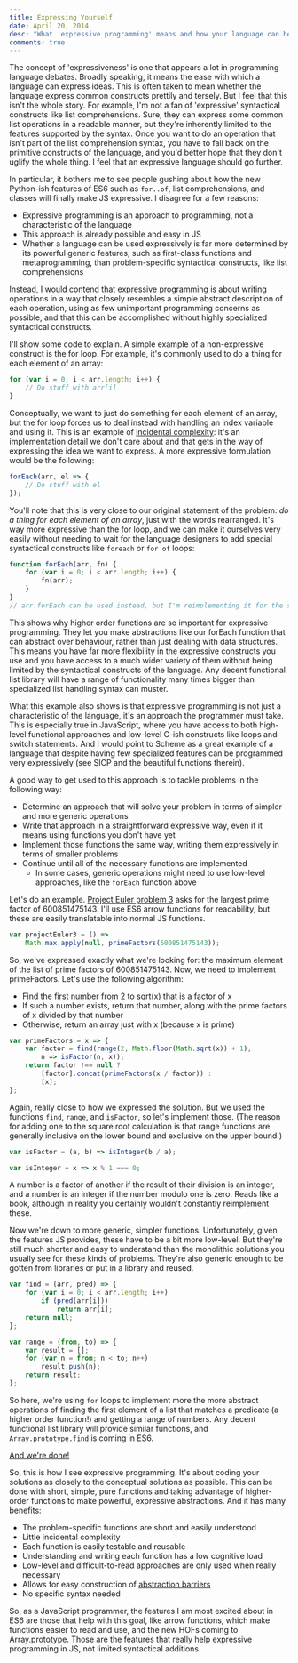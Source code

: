 ```yaml
---
title: Expressing Yourself
date: April 20, 2014
desc: "What 'expressive programming' means and how your language can help"
comments: true
---
```


The concept of 'expressiveness' is one that appears a lot in programming language debates. Broadly speaking, it means the ease with which a language can express ideas. This is often taken to mean whether the language express common constructs prettily and tersely. But I feel that this isn't the whole story. For example, I'm not a fan of 'expressive' syntactical constructs like list comprehensions. Sure, they can express some common list operations in a readable manner, but they're inherently limited to the features supported by the syntax. Once you want to do an operation that isn't part of the list comprehension syntax, you have to fall back on the primitive constructs of the language, and you'd better hope that they don't uglify the whole thing. I feel that an expressive language should go further.

In particular, it bothers me to see people gushing about how the new Python-ish features of ES6 such as `for..of`, list comprehensions, and classes will finally make JS expressive. I disagree for a few reasons:

- Expressive programming is an approach to programming, not a characteristic of the language
- This approach is already possible and easy in JS
- Whether a language can be used expressively is far more determined by its powerful generic features, such as first-class functions and metaprogramming, than problem-specific syntactical constructs, like list comprehensions

Instead, I would contend that expressive programming is about writing operations in a way that closely resembles a simple abstract description of each operation, using as few unimportant programming concerns as possible, and that this can be accomplished without highly specialized syntactical constructs.

I'll show some code to explain. A simple example of a non-expressive construct is the for loop. For example, it's commonly used to do a thing for each element of an array:

``` javascript
for (var i = 0; i < arr.length; i++) {
	// Do stuff with arr[i]
}
```

Conceptually, we want to just do something for each element of an array, but the for loop forces us to deal instead with handling an index variable and using it. This is an example of [incidental complexity](http://en.wikipedia.org/wiki/Accidental_complexity): it's an implementation detail we don't care about and that gets in the way of expressing the idea we want to express. A more expressive formulation would be the following:

``` javascript
forEach(arr, el => {
	// Do stuff with el
});
```

You'll note that this is very close to our original statement of the problem: *do a thing for each element of an array*, just with the words rearranged. It's way more expressive than the for loop, and we can make it ourselves very easily without needing to wait for the language designers to add special syntactical constructs like `foreach` or `for of` loops:

``` javascript
function forEach(arr, fn) {
	for (var i = 0; i < arr.length; i++) {
		fn(arr);
	}
}
// arr.forEach can be used instead, but I'm reimplementing it for the sake of argument
```

This shows why higher order functions are so important for expressive programming. They let you make abstractions like our forEach function that can abstract over behaviour, rather than just dealing with data structures. This means you have far more flexibility in the expressive constructs you use and you have access to a much wider variety of them without being limited by the syntactical constructs of the language. Any decent functional list library will have a range of functionality many times bigger than specialized list handling syntax can muster.

What this example also shows is that expressive programming is not just a characteristic of the language, it's an approach the programmer must take. This is especially true in JavaScript, where you have access to both high-level functional approaches and low-level C-ish constructs like loops and switch statements. And I would point to Scheme as a great example of a language that despite having few specialized features can be programmed very expressively (see SICP and the beautiful functions therein).

A good way to get used to this approach is to tackle problems in the following way:

- Determine an approach that will solve your problem in terms of simpler and more generic operations
- Write that approach in a straightforward expressive way, even if it means using functions you don't have yet
- Implement those functions the same way, writing them expressively in terms of smaller problems
- Continue until all of the necessary functions are implemented
	- In some cases, generic operations might need to use low-level approaches, like the `forEach` function above

Let's do an example. [Project Euler problem 3](http://projecteuler.net/problem=3) asks for the largest prime factor of 600851475143. I'll use ES6 arrow functions for readability, but these are easily translatable into normal JS functions.

``` javascript
var projectEuler3 = () =>
	Math.max.apply(null, primeFactors(600851475143));
```

So, we've expressed exactly what we're looking for: the maximum element of the list of prime factors of 600851475143. Now, we need to implement primeFactors. Let's use the following algorithm:

- Find the first number from 2 to sqrt(x) that is a factor of x
- If such a number exists, return that number, along with the prime factors of x divided by that number
- Otherwise, return an array just with x (because x is prime)

``` javascript
var primeFactors = x => {
	var factor = find(range(2, Math.floor(Math.sqrt(x)) + 1),
		n => isFactor(n, x));
	return factor !== null ?
		[factor].concat(primeFactors(x / factor)) :
		[x];
};
```

Again, really close to how we expressed the solution. But we used the functions `find`, `range`, and `isFactor`, so let's implement those. (The reason for adding one to the square root calculation is that range functions are generally inclusive on the lower bound and exclusive on the upper bound.)

``` javascript
var isFactor = (a, b) => isInteger(b / a);

var isInteger = x => x % 1 === 0;
```

A number is a factor of another if the result of their division is an integer, and a number is an integer if the number modulo one is zero. Reads like a book, although in reality you certainly wouldn't constantly reimplement these.

Now we're down to more generic, simpler functions. Unfortunately, given the features JS provides, these have to be a bit more low-level. But they're still much shorter and easy to understand than the monolithic solutions you usually see for these kinds of problems. They're also generic enough to be gotten from libraries or put in a library and reused.

``` javascript
var find = (arr, pred) => {
	for (var i = 0; i < arr.length; i++)
		if (pred(arr[i]))
			return arr[i];
	return null;
};

var range = (from, to) => {
	var result = [];
	for (var n = from; n < to; n++)
		result.push(n);
	return result;
};
```

So here, we're using `for` loops to implement more the more abstract operations of finding the first element of a list that matches a predicate (a higher order function!) and getting a range of numbers. Any decent functional list library will provide similar functions, and `Array.prototype.find` is coming in ES6.

[And we're done!](http://www.es6fiddle.net/hu8fuftc/)

So, this is how I see expressive programming. It's about coding your solutions as closely to the conceptual solutions as possible. This can be done with short, simple, pure functions and taking advantage of higher-order functions to make powerful, expressive abstractions. And it has many benefits:

- The problem-specific functions are short and easily understood 
- Little incidental complexity
- Each function is easily testable and reusable
- Understanding and writing each function has a low cognitive load
- Low-level and difficult-to-read approaches are only used when really necessary
- Allows for easy construction of [abstraction barriers](http://mitpress.mit.edu/sicp/full-text/sicp/book/node29.html)
- No specific syntax needed

So, as a JavaScript programmer, the features I am most excited about in ES6 are those that help with this goal, like arrow functions, which make functions easier to read and use, and the new HOFs coming to Array.prototype. Those are the features that really help expressive programming in JS, not limited syntactical additions.
